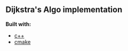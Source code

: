 ## Dijkstra's Algo implementation

**Built with:**

- [c++](https://cplusplus.com/)
- [cmake](https://cmake.org/)